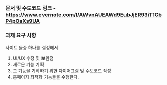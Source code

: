 ### 문서 및 수도코드 링크 - https://www.evernote.com/l/AWvnAUEAWd9EubJjER93iT1GbP4pOaXs9UA

### 과제 요구 사항
사이트 들중 하나를 결정해서
1. UI/UX 수정 및 보완점
2. 새로운 기능 기획
3. 그 기능을 기획하기 위한 다이어그램 및 수도코드 작성
4. 홈페이지 최적화 기능들을 수행한다.

